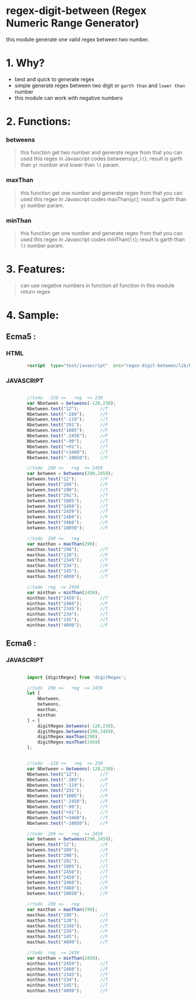 # regex-digit-between (Regex Numeric Range Generator)
this module generate one valid regex between two number.

# 1. Why?

  - best and quick to generate regex
  - simple generate regex between two digit or `garth than`  and `lower than` number
  - this module can work with negative numbers


# 2. Functions:

### betweens

> this function get two number and generate regex from that
> you can used this regex in Javascript codes
> betweens(`gt`,`lt`);
> result is garth than `gt` number and lower than `lt` param.

### maxThan

> this function get one number and generate regex from that
> you can used this regex in Javascript codes
> maxThan(`gt`);
> result is garth than  `gt` number param.

### minThan

> this function get one number and generate regex from that
> you can used this regex in Javascript codes
> minThan(`lt`);
> result is garth than  `lt` number param.

# 3.  Features:

> can use negative numbers in function
> all function in this module return regex

# 4.  Sample:

## Ecma5 :

### HTML
```html
        <script  type="text/javascript"  src="regex-digit-between/lib/ES5/digitRegex.js"></script>
```

### JAVASCRIPT
```javascript

        //todo  -120 <=   reg  <= 230
        var Nbetween = betweens(-120,230);
        Nbetween.test("12");        //T
        Nbetween.test("-289");      //F
        Nbetween.test("-119");      //T
        Nbetween.test("291");       //F
        Nbetween.test("1005");      //F
        Nbetween.test("-2450");     //F
        Nbetween.test("-99");       //T
        Nbetween.test("+91");       //T
        Nbetween.test("+3460");     //T
        Nbetween.test("-10050");    //F

        //todo  290 <=   reg  <= 2459
        var between = betweens(290,2459);
        between.test("12");         //F
        between.test("289");        //F
        between.test("290");        //T
        between.test("291");        //T
        between.test("1005");       //T
        between.test("2450");       //T
        between.test("2459");       //T
        between.test("2460");       //F
        between.test("3460");       //F
        between.test("10050");      //F

        //todo  290 <=   reg
        var maxthan = maxThan(290);
        maxthan.test("290");        //T
        maxthan.test("120");        //F
        maxthan.test("2345");       //T
        maxthan.test("234");        //F
        maxthan.test("145");        //F
        maxthan.test("4099");       //T

        //todo  reg  <= 2459
        var minthan = minThan(2459);
        minthan.test("2459");       //T
        minthan.test("2460");       //F
        minthan.test("2345");       //T
        minthan.test("234");        //T
        minthan.test("145");        //T
        minthan.test("4099");       //F
```

## Ecma6 :

### JAVASCRIPT
```javascript

        import {digitRegex} from 'digitRegex';

        //todo  290 <=   reg  <= 2459
        let [
            Nbetween,
            betweens,
            maxthan,
            minthan
        ] = [
            digitRegex.betweens(-120,230),
            digitRegex.betweens(290,2459),
            digitRegex.maxThan(290),
            digitRegex.minThan(2459)
        ];


        //todo  -120 <=   reg  <= 230
        var Nbetween = betweens(-120,230);
        Nbetween.test("12");        //T
        Nbetween.test("-289");      //F
        Nbetween.test("-119");      //T
        Nbetween.test("291");       //F
        Nbetween.test("1005");      //F
        Nbetween.test("-2450");     //F
        Nbetween.test("-99");       //T
        Nbetween.test("+91");       //T
        Nbetween.test("+3460");     //T
        Nbetween.test("-10050");    //F

        //todo  290 <=   reg  <= 2459
        var between = betweens(290,2459);
        between.test("12");         //F
        between.test("289");        //F
        between.test("290");        //T
        between.test("291");        //T
        between.test("1005");       //T
        between.test("2450");       //T
        between.test("2459");       //T
        between.test("2460");       //F
        between.test("3460");       //F
        between.test("10050");      //F

        //todo  290 <=   reg
        var maxthan = maxThan(290);
        maxthan.test("290");        //T
        maxthan.test("120");        //F
        maxthan.test("2345");       //T
        maxthan.test("234");        //F
        maxthan.test("145");        //F
        maxthan.test("4099");       //T

        //todo  reg  <= 2459
        var minthan = minThan(2459);
        minthan.test("2459");       //T
        minthan.test("2460");       //F
        minthan.test("2345");       //T
        minthan.test("234");        //T
        minthan.test("145");        //T
        minthan.test("4099");       //F


```




